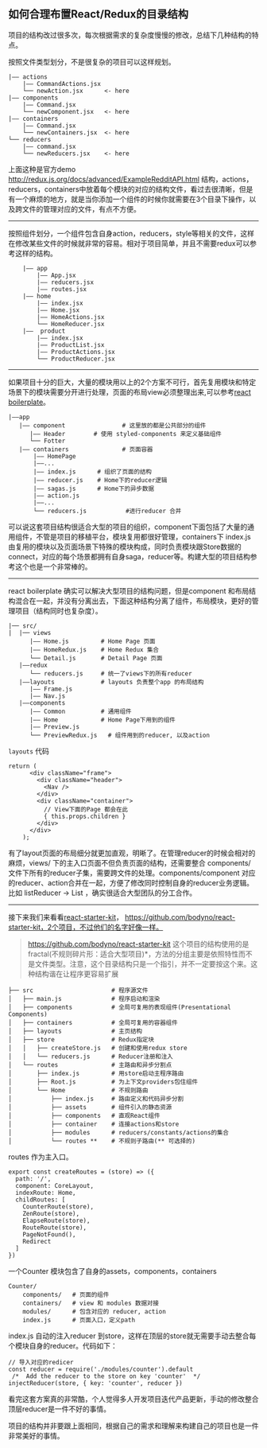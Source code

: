 ## 如何合理布置React/Redux的目录结构

项目的结构改过很多次，每次根据需求的复杂度慢慢的修改，总结下几种结构的特点。

按照文件类型划分，不是很复杂的项目可以这样规划。
```
|—— actions
    |—— CommandActions.jsx
    └── newAction.jsx      <- here
|—— components
    |—— Command.jsx
    └── newComponent.jsx   <- here
|—— containers
    |—— Command.jsx
    └── newContainers.jsx  <- here
└── reducers
    |—— command.jsx
    └── newReducers.jsx    <- here
```
上面这种是官方demo http://redux.js.org/docs/advanced/ExampleRedditAPI.html
结构，actions，reducers，containers中放着每个模块的对应的结构文件，看过去很清晰，但是有一个麻烦的地方，就是当你添加一个组件的时候你就需要在3个目录下操作，以及跨文件的管理对应的文件，有点不方便。

---

按照组件划分，一个组件包含自身action，reducers，style等相关的文件，这样在修改某些文件的时候就非常的容易。相对于项目简单，并且不需要redux可以参考这样的结构。
```
    |—— app
        |—— App.jsx
        |—— reducers.jsx
        |—— routes.jsx
    |—— home
        |—— index.jsx
        |—— Home.jsx
        |—— HomeActions.jsx
        └── HomeReducer.jsx
    |——  product
        |—— index.jsx
        |—— ProductList.jsx
        |—— ProductActions.jsx
        └── ProductReducer.jsx
```

---

如果项目十分的巨大，大量的模块用以上的2个方案不可行，首先复用模块和特定场景下的模块需要分开进行处理，页面的布局view必须整理出来,可以参考[react boilerplate](https://github.com/react-boilerplate/react-boilerplate)。

```
|——app
   |—— component                # 这里放的都是公共部分的组件
      |—— Header 	   	# 使用 styled-components 来定义基础组件
      └── Fotter
   |—— containers               # 页面容器
       |—— HomePage
	   |——...
	   |—— index.js   	 # 组织了页面的结构
	   |—— reducer.js 	 # Home下的reducer逻辑
	   |—— sagas.js   	 # Home下的异步数据
	   |—— action.js
	   |——...
       └── reducers.js      	 #进行reducer 合并
```

可以说这套项目结构很适合大型的项目的组织，component下面包括了大量的通用组件，不管是项目的移植平台，模块复用都很好管理，containers下 index.js 由复用的模块以及页面场景下特殊的模块构成，同时负责模块跟Store数据的connect，对应的每个场景都拥有自身saga，reducer等。构建大型的项目结构参考这个也是一个非常棒的。

---


react boilerplate 确实可以解决大型项目的结构问题，但是component 和布局结构混合在一起，并没有分离出去，下面这种结构分离了组件，布局模块，更好的管理项目（结构同时也复杂度）。

```
|── src/
|  |── views
      |—— Home.js         # Home Page 页面
      |—— HomeRedux.js    # Home Redux 集合
      └── Detail.js       # Detail Page 页面
   |——redux
      └── reducers.js     # 统一了views下的所有reducer
   |——layouts             # layouts 负责整个app 的布局结构
      |—— Frame.js
      |—— Nav.js      
   |——components
      |—— Common          # 通用组件
      |—— Home            # Home Page下用到的组件
      |—— Preview.js
      └── PreviewRedux.js   # 组件用到的reducer, 以及action
```
`layouts` 代码
```
return (
      <div className="frame">
        <div className="header">
          <Nav />
        </div>
        <div className="container">
	      // View下面的Page 都会在此
          { this.props.children }
        </div>
      </div>
    );
```

有了layout页面的布局细分就更加直观，明晰了。在管理reducer的时候会相对的麻烦，views/ 下的主入口页面不但负责页面的结构，还需要整合 components/ 文件下所有的reducer子集，需要跨文件的处理。components/component 对应的reducer、action合并在一起，方便了修改同时控制自身的reducer业务逻辑。
比如  listReducer -> List ，确实很适合大型团队的分工合作。

---

接下来我们来看看[react-starter-kit](https://github.com/kriasoft/react-starter-kit)，
https://github.com/bodyno/react-starter-kit，2个项目，不过他们的名字好像一样。
> https://github.com/bodyno/react-starter-kit 这个项目的结构使用的是 fractal(不规则碎片形：适合大型项目)*，方法的分组主要是依照特性而不是文件类型。注意，这个目录结构只是一个指引，并不一定要按这个来。这种结构谐在让程序更容易扩展

```
├── src                      # 程序源文件
│   ├── main.js              # 程序启动和渲染
│   ├── components           # 全局可复用的表现组件(Presentational Components)
│   ├── containers           # 全局可复用的容器组件
│   ├── layouts              # 主页结构
│   ├── store                # Redux指定块
│   │   ├── createStore.js   # 创建和使用redux store
│   │   └── reducers.js      # Reducer注册和注入
│   └── routes               # 主路由和异步分割点
│       ├── index.js         # 用store启动主程序路由
│       ├── Root.js          # 为上下文providers包住组件
│       └── Home             # 不规则路由
│           ├── index.js     # 路由定义和代码异步分割
│           ├── assets       # 组件引入的静态资源
│           ├── components   # 直观React组件
│           ├── container    # 连接actions和store
│           ├── modules      # reducers/constants/actions的集合
│           └── routes **    # 不规则子路由(** 可选择的)
```

routes 作为主入口。

```
export const createRoutes = (store) => ({
  path: '/',
  component: CoreLayout,
  indexRoute: Home,
  childRoutes: [
    CounterRoute(store),
    ZenRoute(store),
    ElapseRoute(store),
    RouteRoute(store),
    PageNotFound(),
    Redirect
  ]
})
```
一个Counter 模块包含了自身的assets，components，containers
```
Counter/
	components/   # 页面的组件
 	containers/   # view 和 modules 数据对接
	modules/      # 包含对应的 reducer, action
	index.js      # 页面入口，定义path
```

index.js 自动的注入reducer 到store，这样在顶层的store就无需要手动去整合每个模块自身的reducer。代码如下：

```
// 导入对应的redicer
const reducer = require('./modules/counter').default
 /*  Add the reducer to the store on key 'counter'  */
injectReducer(store, { key: 'counter', reducer })

```

看完这套方案真的非常酷，个人觉得多人开发项目迭代产品更新，手动的修改整合顶层reducer是一件不好的事情。

项目的结构并非要跟上面相同，根据自己的需求和理解来构建自己的项目也是一件非常美好的事情。
